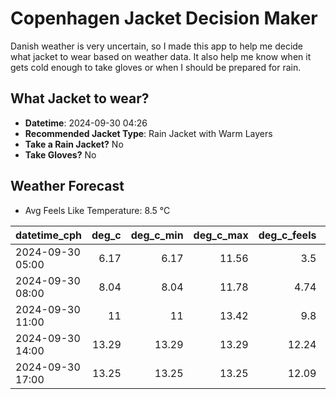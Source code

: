 
# Copenhagen Jacket Decision Maker

Danish weather is very uncertain, so I made this app to help me decide what jacket to wear based on weather data. 
It also help me know when it gets cold enough to take gloves or when I should be prepared for rain.

## What Jacket to wear?

- **Datetime**: 2024-09-30 04:26
- **Recommended Jacket Type**: Rain Jacket with Warm Layers
- **Take a Rain Jacket?** No
- **Take Gloves?** No

## Weather Forecast
- Avg Feels Like Temperature: 8.5 °C

| datetime_cph     |   deg_c |   deg_c_min |   deg_c_max |   deg_c_feels | weather   | wind   | rain   |
|:-----------------|--------:|------------:|------------:|--------------:|:----------|:-------|:-------|
| 2024-09-30 05:00 |    6.17 |        6.17 |       11.56 |          3.5  | Clouds    | Low    | None   |
| 2024-09-30 08:00 |    8.04 |        8.04 |       11.78 |          4.74 | Clouds    | Medium | None   |
| 2024-09-30 11:00 |   11    |       11    |       13.42 |          9.8  | Clouds    | Medium | None   |
| 2024-09-30 14:00 |   13.29 |       13.29 |       13.29 |         12.24 | Clouds    | High   | None   |
| 2024-09-30 17:00 |   13.25 |       13.25 |       13.25 |         12.09 | Clouds    | High   | None   |
        